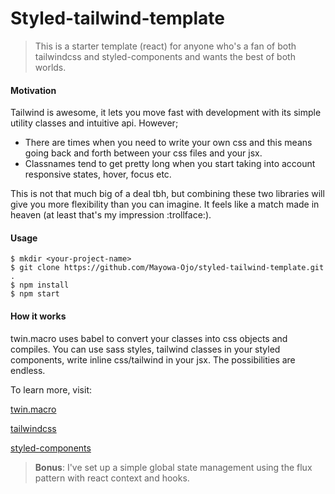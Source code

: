 # Styled-tailwind-template

> This is a starter template (react) for anyone who's a fan of both tailwindcss and styled-components and wants the best of both worlds.

#### Motivation
Tailwind is awesome, it lets you move fast with development with its simple utility classes and intuitive api. However;
   - There are times when you need to write your own css and this means going back and forth between your css files and your jsx.
   - Classnames tend to get pretty long when you start taking into account responsive states, hover, focus etc.

This is not that much big of a deal tbh, but combining these two libraries will give you more flexibility than you can imagine. It feels like a match made in heaven (at least that's my impression :trollface:).

#### Usage
```shell
$ mkdir <your-project-name>
$ git clone https://github.com/Mayowa-Ojo/styled-tailwind-template.git .
$ npm install
$ npm start
```

#### How it works
twin.macro uses babel to convert your classes into css objects and compiles. You can use sass styles, tailwind classes in your styled components, write inline css/tailwind in your jsx. The possibilities are endless.

To learn more, visit:

[twin.macro](https://github.com/ben-rogerson/twin.macro)

[tailwindcss](https://tailwindcss.com/docs/installation)

[styled-components](https://styled-components.com/docs)

> **Bonus**: I've set up a simple global state management using the flux pattern with react context and hooks.